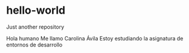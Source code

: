 # hello-world
Just another repository

Hola humano
Me llamo Carolina Ávila
Estoy estudiando la asignatura de entornos de desarrollo
